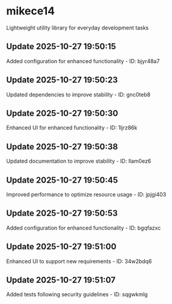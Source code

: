 # mikece14
Lightweight utility library for everyday development tasks

## Update 2025-10-27 19:50:15
Added configuration for enhanced functionality - ID: bjyr48a7


## Update 2025-10-27 19:50:23
Updated dependencies to improve stability - ID: gnc0teb8


## Update 2025-10-27 19:50:30
Enhanced UI for enhanced functionality - ID: 1ljrz86k


## Update 2025-10-27 19:50:38
Updated documentation to improve stability - ID: llam0ez6


## Update 2025-10-27 19:50:45
Improved performance to optimize resource usage - ID: jpjgi403


## Update 2025-10-27 19:50:53
Added configuration for enhanced functionality - ID: bgqfazxc


## Update 2025-10-27 19:51:00
Enhanced UI to support new requirements - ID: 34w2bdq6


## Update 2025-10-27 19:51:07
Added tests following security guidelines - ID: sqgwkmlg

